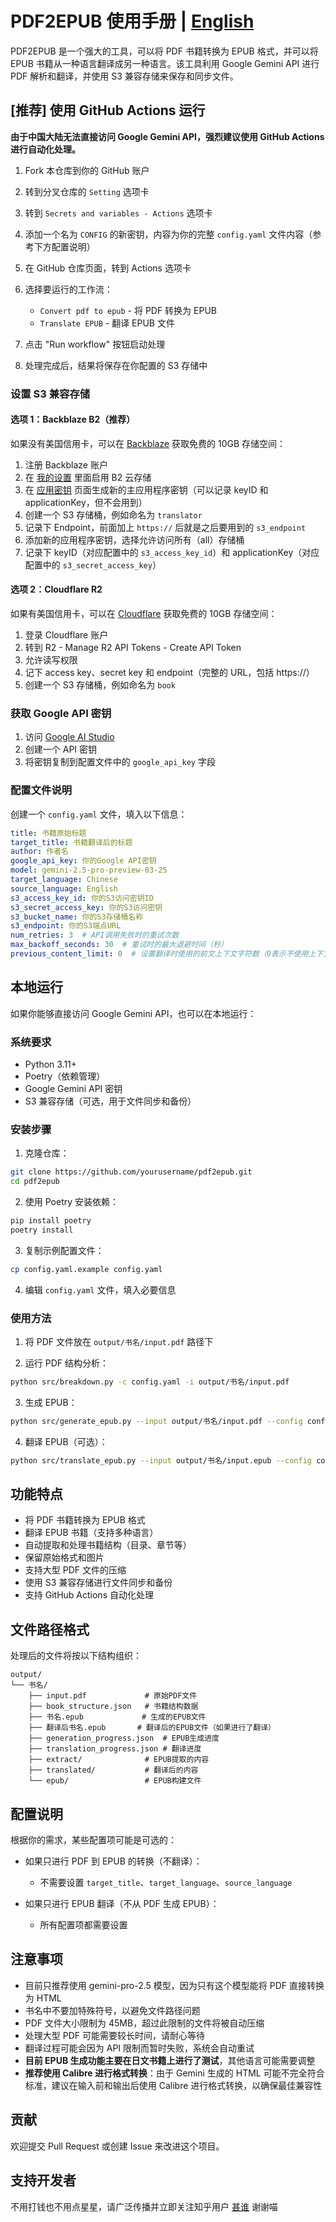 # PDF2EPUB 使用手册 | [English](README_en.md)

PDF2EPUB 是一个强大的工具，可以将 PDF 书籍转换为 EPUB 格式，并可以将 EPUB 书籍从一种语言翻译成另一种语言。该工具利用 Google Gemini API 进行 PDF 解析和翻译，并使用 S3 兼容存储来保存和同步文件。

## [推荐] 使用 GitHub Actions 运行

**由于中国大陆无法直接访问 Google Gemini API，强烈建议使用 GitHub Actions 进行自动化处理。**

1. Fork 本仓库到你的 GitHub 账户

2. 转到分叉仓库的 `Setting` 选项卡

3. 转到 `Secrets and variables - Actions` 选项卡

4. 添加一个名为 `CONFIG` 的新密钥，内容为你的完整 `config.yaml` 文件内容（参考下方配置说明）

5. 在 GitHub 仓库页面，转到 Actions 选项卡

6. 选择要运行的工作流：
   - `Convert pdf to epub` - 将 PDF 转换为 EPUB
   - `Translate EPUB` - 翻译 EPUB 文件

7. 点击 "Run workflow" 按钮启动处理

8. 处理完成后，结果将保存在你配置的 S3 存储中

### 设置 S3 兼容存储

#### 选项 1：Backblaze B2（推荐）

如果没有美国信用卡，可以在 [Backblaze](https://www.backblaze.com/) 获取免费的 10GB 存储空间：

1. 注册 Backblaze 账户
2. 在 [我的设置](https://secure.backblaze.com/account_settings.htm) 里面启用 B2 云存储
3. 在 [应用密钥](https://secure.backblaze.com/app_keys.htm) 页面生成新的主应用程序密钥（可以记录 keyID 和 applicationKey，但不会用到）
4. 创建一个 S3 存储桶，例如命名为 `translator`
5. 记录下 Endpoint，前面加上 `https://` 后就是之后要用到的 `s3_endpoint`
6. 添加新的应用程序密钥，选择允许访问所有（all）存储桶
7. 记录下 keyID（对应配置中的 `s3_access_key_id`）和 applicationKey（对应配置中的 `s3_secret_access_key`）

#### 选项 2：Cloudflare R2

如果有美国信用卡，可以在 [Cloudflare](https://developers.cloudflare.com/r2/) 获取免费的 10GB 存储空间：

1. 登录 Cloudflare 账户
2. 转到 R2 - Manage R2 API Tokens - Create API Token
3. 允许读写权限
4. 记下 access key、secret key 和 endpoint（完整的 URL，包括 https://）
5. 创建一个 S3 存储桶，例如命名为 `book`

### 获取 Google API 密钥

1. 访问 [Google AI Studio](https://makersuite.google.com/app/apikey)
2. 创建一个 API 密钥
3. 将密钥复制到配置文件中的 `google_api_key` 字段

### 配置文件说明

创建一个 `config.yaml` 文件，填入以下信息：

```yaml
title: 书籍原始标题
target_title: 书籍翻译后的标题
author: 作者名
google_api_key: 你的Google API密钥
model: gemini-2.5-pro-preview-03-25
target_language: Chinese
source_language: English
s3_access_key_id: 你的S3访问密钥ID
s3_secret_access_key: 你的S3访问密钥
s3_bucket_name: 你的S3存储桶名称
s3_endpoint: 你的S3端点URL
num_retries: 3  # API调用失败时的重试次数
max_backoff_seconds: 30  # 重试时的最大退避时间（秒）
previous_content_limit: 0  # 设置翻译时使用的前文上下文字符数（0表示不使用上下文，可减少Token消耗）
```

## 本地运行

如果你能够直接访问 Google Gemini API，也可以在本地运行：

### 系统要求

- Python 3.11+
- Poetry（依赖管理）
- Google Gemini API 密钥
- S3 兼容存储（可选，用于文件同步和备份）

### 安装步骤

1. 克隆仓库：

```bash
git clone https://github.com/yourusername/pdf2epub.git
cd pdf2epub
```

2. 使用 Poetry 安装依赖：

```bash
pip install poetry
poetry install
```

3. 复制示例配置文件：

```bash
cp config.yaml.example config.yaml
```

4. 编辑 `config.yaml` 文件，填入必要信息

### 使用方法

1. 将 PDF 文件放在 `output/书名/input.pdf` 路径下

2. 运行 PDF 结构分析：

```bash
python src/breakdown.py -c config.yaml -i output/书名/input.pdf
```

3. 生成 EPUB：

```bash
python src/generate_epub.py --input output/书名/input.pdf --config config.yaml
```

4. 翻译 EPUB（可选）：

```bash
python src/translate_epub.py --input output/书名/input.epub --config config.yaml
```

## 功能特点

- 将 PDF 书籍转换为 EPUB 格式
- 翻译 EPUB 书籍（支持多种语言）
- 自动提取和处理书籍结构（目录、章节等）
- 保留原始格式和图片
- 支持大型 PDF 文件的压缩
- 使用 S3 兼容存储进行文件同步和备份
- 支持 GitHub Actions 自动化处理

## 文件路径格式

处理后的文件将按以下结构组织：

```
output/
└── 书名/
    ├── input.pdf             # 原始PDF文件
    ├── book_structure.json   # 书籍结构数据
    ├── 书名.epub             # 生成的EPUB文件
    ├── 翻译后书名.epub       # 翻译后的EPUB文件（如果进行了翻译）
    ├── generation_progress.json  # EPUB生成进度
    ├── translation_progress.json # 翻译进度
    ├── extract/              # EPUB提取的内容
    ├── translated/           # 翻译后的内容
    └── epub/                 # EPUB构建文件
```

## 配置说明

根据你的需求，某些配置项可能是可选的：

- 如果只进行 PDF 到 EPUB 的转换（不翻译）：
  - 不需要设置 `target_title`、`target_language`、`source_language`
  
- 如果只进行 EPUB 翻译（不从 PDF 生成 EPUB）：
  - 所有配置项都需要设置

## 注意事项

- 目前只推荐使用 gemini-pro-2.5 模型，因为只有这个模型能将 PDF 直接转换为 HTML
- 书名中不要加特殊符号，以避免文件路径问题
- PDF 文件大小限制为 45MB，超过此限制的文件将被自动压缩
- 处理大型 PDF 可能需要较长时间，请耐心等待
- 翻译过程可能会因为 API 限制而暂时失败，系统会自动重试
- **目前 EPUB 生成功能主要在日文书籍上进行了测试**，其他语言可能需要调整
- **推荐使用 Calibre 进行格式转换**：由于 Gemini 生成的 HTML 可能不完全符合标准，建议在输入前和输出后使用 Calibre 进行格式转换，以确保最佳兼容性

## 贡献

欢迎提交 Pull Request 或创建 Issue 来改进这个项目。

## 支持开发者

不用打钱也不用点星星，请广泛传播并立即关注知乎用户 [甚谁](https://www.zhihu.com/people/sakuraayane_justice) 谢谢喵
